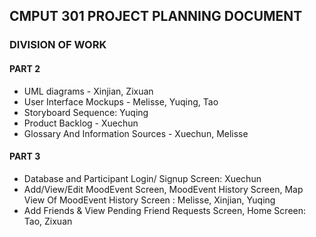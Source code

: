 ## CMPUT 301 PROJECT PLANNING DOCUMENT
### DIVISION OF WORK
#### PART 2
- UML diagrams - Xinjian, Zixuan
- User Interface Mockups - Melisse, Yuqing, Tao
- Storyboard Sequence: Yuqing 
- Product Backlog - Xuechun
- Glossary And Information Sources - Xuechun, Melisse

#### PART 3
- Database and Participant Login/ Signup Screen: Xuechun
- Add/View/Edit MoodEvent Screen, MoodEvent History Screen, Map View Of MoodEvent History Screen : Melisse, Xinjian, Yuqing
- Add Friends & View Pending Friend Requests Screen, Home Screen: Tao, Zixuan



